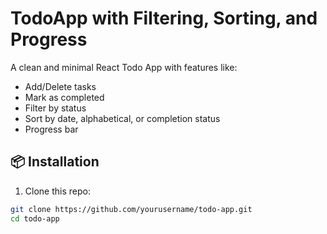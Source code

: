# TodoApp with Filtering, Sorting, and Progress

A clean and minimal React Todo App with features like:
- Add/Delete tasks
- Mark as completed
- Filter by status
- Sort by date, alphabetical, or completion status
- Progress bar

## 📦 Installation

1. Clone this repo:
```bash
git clone https://github.com/yourusername/todo-app.git
cd todo-app
